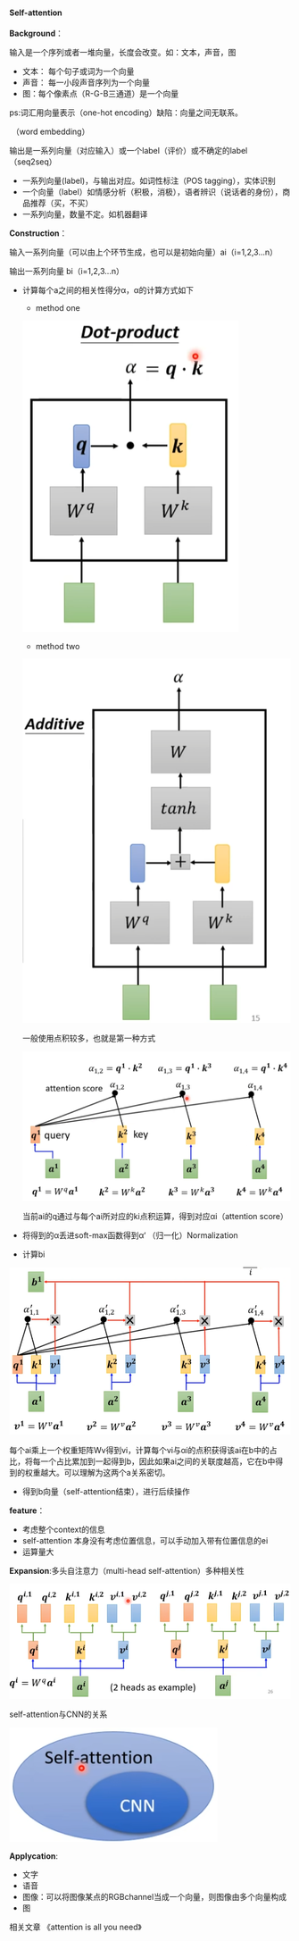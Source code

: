 #### Self-attention

**Background**：

输入是一个序列或者一堆向量，长度会改变。如：文本，声音，图

- 文本：  每个句子或词为一个向量
- 声音： 每一小段声音序列为一个向量
- 图：每个像素点（R-G-B三通道）是一个向量

ps:词汇用向量表示（one-hot encoding）缺陷：向量之间无联系。

​                                 （word embedding）

输出是一系列向量（对应输入）或一个label（评价）或不确定的label（seq2seq）

- 一系列向量(label)，与输出对应。如词性标注（POS tagging），实体识别
- 一个向量（label）如情感分析（积极，消极），语者辨识（说话者的身份），商品推荐（买，不买）
- 一系列向量，数量不定。如机器翻译



**Construction**：

输入一系列向量（可以由上个环节生成，也可以是初始向量）ai（i=1,2,3...n）

输出一系列向量 bi（i=1,2,3...n）

- 计算每个a之间的相关性得分α，α的计算方式如下
    
    - method one
    
     ![image-20221017095722883](image-20221017095722883-16659765944731.png)
    
    - method two
    
     ![image-20221017095847103](image-20221017095847103.png)
    
     一般使用点积较多，也就是第一种方式
    
     ![image-20221017100050973](image-20221017100050973.png)
    
     当前ai的q通过与每个ai所对应的ki点积运算，得到对应αi（attention score）
    
- 将得到的α丢进soft-max函数得到α‘  （归一化）Normalization

- 计算bi

![image-20221017100330102](image-20221017100330102.png)

每个ai乘上一个权重矩阵Wv得到vi，计算每个vi与αi的点积获得该ai在b中的占比，将每一个占比累加到一起得到b，因此如果ai之间的关联度越高，它在b中得到的权重越大。可以理解为这两个a关系密切。

- 得到b向量（self-attention结束），进行后续操作



**feature**：

- 考虑整个context的信息
- self-attention 本身没有考虑位置信息，可以手动加入带有位置信息的ei
- 运算量大



**Expansion**:多头自注意力（multi-head  self-attention）多种相关性

![image-20221017102247401](image-20221017102247401.png)



self-attention与CNN的关系

![image-20221017103641005](image-20221017103641005.png)

**Applycation**:

- 文字
- 语音
- 图像：可以将图像某点的RGBchannel当成一个向量，则图像由多个向量构成
- 图

相关文章 《attention is all you need》